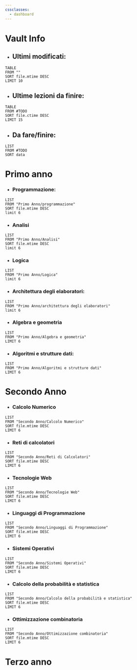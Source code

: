 ```yaml
---
cssclasses:
  - dashboard
---
```

# Vault Info


- ## Ultimi modificati:
```dataview
TABLE
FROM ""
SORT file.mtime DESC
LIMIT 10
```

- ## Ultime lezioni da finire:
  
```dataview
TABLE 
FROM #TODO
SORT file.ctime DESC
LIMIT 15
```


- ## Da fare/finire:
```dataview
LIST
FROM #TODO
SORT data
```
# Primo anno

- ### Programmazione: 
  
```dataview
LIST
FROM "Primo Anno/programmazione" 
SORT file.mtime DESC
limit 6
```
- ### Analisi
  
```dataview
LIST 
FROM "Primo Anno/Analisi"
SORT file.mtime DESC
limit 6
```

- ### Logica 
  
```dataview
LIST 
FROM "Primo Anno/Logica" 
limit 6
```

- ### Architettura degli elaboratori:
  
```dataview
LIST
FROM "Primo Anno/architettura degli elaboratori"
limit 6
```

- ### Algebra e geometria
```dataview 
LIST
FROM "Primo Anno/Algebra e geometria"
LIMIT 6
```

- ### Algoritmi e strutture dati:
```dataview
LIST
FROM "Primo Anno/Algoritmi e strutture dati"
LIMIT 6
```


# Secondo Anno



- ### Calcolo Numerico
  
```dataview
LIST
FROM "Secondo Anno/Calcolo Numerico"
SORT file.mtime DESC
LIMIT 6
```

- ### Reti di calcolatori
  
```dataview
LIST
FROM "Secondo Anno/Reti di Calcolatori"
SORT file.mtime DESC
LIMIT 6
```

- ### Tecnologie Web
```dataview
LIST
FROM "Secondo Anno/Tecnologie Web"
SORT file.mtime DESC
LIMIT 6
```

- ### Linguaggi di Programmazione
  
```dataview
LIST
FROM "Secondo Anno/Linguaggi di Programmazione"
SORT file.mtime DESC
LIMIT 6
```

- ### Sistemi Operativi
```dataview
LIST
FROM "Secondo Anno/Sistemi Operativi"
SORT file.mtime DESC
LIMIT 6
```

- ### Calcolo della probabilità e statistica
  
```dataview
LIST
FROM "Secondo Anno/Calcolo della probabilità e statistica"
SORT file.mtime DESC
LIMIT 6
```

- ### Ottimizzazione combinatoria
  
```dataview 
LIST
FROM "Secondo Anno/Ottimizzazione combinatoria"
SORT file.mtime DESC
LIMIT 6
```

# Terzo anno


